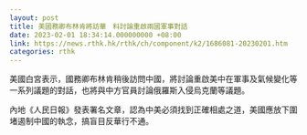 ```yaml
---
layout: post
title: 美國務卿布林肯將訪華　料討論重啟兩國軍事對話
date: 2023-02-01 18:34:14.000000000 +08:00
link: https://news.rthk.hk/rthk/ch/component/k2/1686081-20230201.htm
categories: rthk
---
```


美國白宮表示，國務卿布林肯稍後訪問中國，將討論重啟美中在軍事及氣候變化等一系列議題的對話，也將與中方官員討論俄羅斯入侵烏克蘭等議題。

內地《人民日報》發表署名文章，認為中美必須找到正確相處之道，美國應放下圍堵遏制中國的執念，搞盲目反華行不通。
